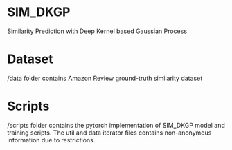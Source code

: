 # SIM_DKGP
Similarity Prediction with Deep Kernel based Gaussian Process

# Dataset
/data folder contains Amazon Review ground-truth similarity dataset

# Scripts
/scripts folder contains the pytorch implementation of SIM_DKGP model and training scripts. The util and data iterator files contains non-anonymous information due to restrictions.
